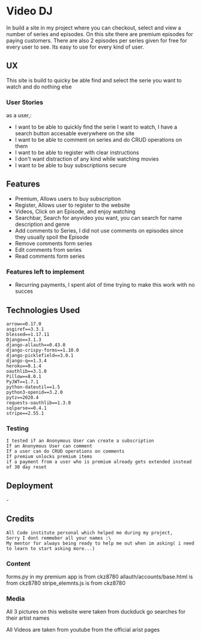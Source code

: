 # Video DJ

In build a site in my project where you can checkout, select and view a number of series and episodes.
On this site there are premium episodes for paying customers. There are also 2 episodes per series given for free for every user to see.
Its easy to use for every kind of user. 

## UX
This site is build to quicky be able find and select the serie you want to watch and do nothing else

### User Stories
as a user,:
 - I want to be able to quickly find the serie I want to watch, I have a search button accesable everywhere on the site
 - I want to be able to comment on series and do CRUD operations on them
 - I want to be able to register with clear instructions
 - I don't want distraction of any kind while watching movies
 - I want to be able to buy subscriptions secure

 ## Features
 - Premium, Allows users to buy subscription
 - Register, Allows user to register to the website
 - Videos, Click on an Episode, and enjoy watching
 - Searchbar, Search for anyvideo you want, you can search for name description and genre
 - Add comments to Series, I did not use comments on episodes since they usually spoil the Episode
 - Remove comments form series
 - Edit comments from series
 - Read comments form series
 
 ### Features left to implement
 - Recurring payments, I spent alot of time trying to make this work with no succes

 ## Technologies Used
    arrow==0.17.0
    asgiref==3.3.1
    blessed==1.17.11
    Django==3.1.3
    django-allauth==0.43.0
    django-crispy-forms==1.10.0
    django-picklefield==3.0.1
    django-q==1.3.4
    heroku==0.1.4
    oauthlib==3.1.0
    Pillow==8.0.1
    PyJWT==1.7.1
    python-dateutil==1.5
    python3-openid==3.2.0
    pytz==2020.4
    requests-oauthlib==1.3.0
    sqlparse==0.4.1
    stripe==2.55.1

 ### Testing
    I tested if an Anonymous User can create a subscription
    If an Anonymous User can comment
    If a user can do CRUD operations on comments
    If premium unlocks premium items
    if a payment from a user who is premium already gets extended instead of 30 day reset


 ## Deployment

*-*

 ## Credits

    All Code institute personal which helped me during my project,
    Sorry I dont remmeber all your names :\
    My mentor for always being ready to help me out when im asking( i need to learn to start asking more...)

 ### Content
forms.py in my premium app is from ckz8780
allauth/accounts/base.html is from ckz8780
stripe_elemnts.js is from ckz8780


 ### Media
 All 3 pictures on this website were taken from duckduck go searches for their artist names

 All Videos are taken from youtube from the official arist pages